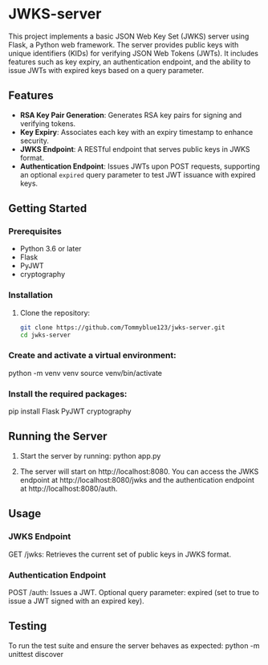 # JWKS-server

This project implements a basic JSON Web Key Set (JWKS) server using Flask, a Python web framework. The server provides public keys with unique identifiers (KIDs) for verifying JSON Web Tokens (JWTs). It includes features such as key expiry, an authentication endpoint, and the ability to issue JWTs with expired keys based on a query parameter.

## Features

- **RSA Key Pair Generation**: Generates RSA key pairs for signing and verifying tokens.
- **Key Expiry**: Associates each key with an expiry timestamp to enhance security.
- **JWKS Endpoint**: A RESTful endpoint that serves public keys in JWKS format.
- **Authentication Endpoint**: Issues JWTs upon POST requests, supporting an optional `expired` query parameter to test JWT issuance with expired keys.

## Getting Started

### Prerequisites

- Python 3.6 or later
- Flask
- PyJWT
- cryptography

### Installation

1. Clone the repository:
   ```bash
   git clone https://github.com/Tommyblue123/jwks-server.git
   cd jwks-server

### Create and activate a virtual environment:
  python -m venv venv
  source venv/bin/activate

### Install the required packages:
  pip install Flask PyJWT cryptography


## Running the Server
 1. Start the server by running:
    python app.py
    
 2. The server will start on http://localhost:8080. You can access the JWKS endpoint at http://localhost:8080/jwks and the authentication endpoint at http://localhost:8080/auth.


## Usage

### JWKS Endpoint
  GET /jwks: Retrieves the current set of public keys in JWKS format.

### Authentication Endpoint
  POST /auth: Issues a JWT.
  Optional query parameter: expired (set to true to issue a JWT signed with an expired key).


  ## Testing

  To run the test suite and ensure the server behaves as expected:
    python -m unittest discover
